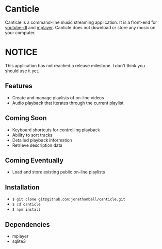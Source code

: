 # Canticle
Canticle is a command-line music streaming application.  It is a front-end for [youtube-dl](https://rg3.github.io/youtube-dl/) and [mplayer](http://www.mplayerhq.hu/design7/news.html).  Canticle does not download or store any music on your computer.

# NOTICE
This application has not reached a release milestone.  I don't think you should use it yet.

## Features
* Create and manage playlists of on-line videos
* Audio playback that iterates through the current playlist

## Coming Soon
* Keyboard shortcuts for controlling playback
* Ability to sort tracks
* Detailed playback information
* Retrieve description data

## Coming Eventually
* Load and store existing public on-line playlists

## Installation
* `$ git clone git@github.com:jonathonball/canticle.git`
* `$ cd canticle`
* `$ npm install`

## Dependencies
* mplayer
* sqlite3
